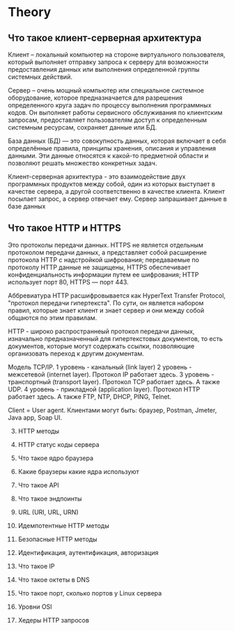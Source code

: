 # Theory
## Что такое клиент-серверная архитектура ##

Клиент – локальный компьютер на стороне виртуального пользователя, который выполняет отправку запроса к серверу для возможности предоставления данных или выполнения определенной группы системных действий.

Сервер – очень мощный компьютер или специальное системное оборудование, которое предназначается для разрешения определенного круга задач по процессу выполнения программных кодов. Он выполняет работы сервисного обслуживания по клиентским запросам, предоставляет пользователям доступ к определенным системным ресурсам, сохраняет данные или БД.

База данных (БД) — это совокупность данных, которая включает в себя определённые правила, принципы хранения, описания и управления данными. Эти данные относятся к какой-то предметной области и позволяют решать множество конкретных задач.

Клиент-серверная архитектура - это взаимодействие двух программных продуктов между собой, один из которых выступает в качестве сервера, а другой соответственно в качестве клиента. Клиент посылает запрос, а сервер отвечает ему. Сервер запрашивает данные в базе данных

## Что такое HTTP и HTTPS ##

Это протоколы передачи данных. HTTPS не является отдельным протоколом передачи данных, а представляет собой расширение протокола HTTP с надстройкой шифрования; передаваемые по протоколу HTTP данные не защищены, HTTPS обеспечивает конфиденциальность информации путем ее шифрования; HTTP использует порт 80, HTTPS — порт 443.

Аббревиатура HTTP расшифровывается как HyperText Transfer Protocol, "протокол передачи гипертекста". По сути, он является набором правил, которые знает клиент и знает сервер и они между собой общаются по этим правилам.

HTTP - широко распространнеый протокол передачи данных, изначально предназначенный для гипертекстовых документов, то есть документов, которые могут содержать ссылки, позволяющие организовать переход к другим документам.
 
	
  Модель TCP/IP.
		1 уровень - канальный (link layer)
		2 уровень - межсетевой (internet layer). Протокол IP работает здесь.
		3 уровень - транспортный (transport layer). Протокол TCP работает здесь. А также UDP.
		4 уровень - прикладной (application layer). Протокол HTTP работает здесь. А также FTP, NTP, DHCP, PING, Telnet.

Client = User agent. Клиентами могут быть: браузер, Postman, Jmeter, Java app, Soap UI.

3. HTTP методы

4. HTTP статус коды сервера

5. Что такое ядро браузера

6. Какие браузеры какие ядра используют

7. Что такое API

8. Что такое эндпоинты

9.	URL (URI, URL, URN)

10. Идемпотентные HTTP методы

11. Безопасные HTTP методы

12. Идентификация, аутентификация, авторизация

13. Что такое IP

14. Что такое октеты в DNS

15. Что такое порт, сколько портов у Linux сервера

16. Уровни OSI

17. Хедеры HTTP запросов
